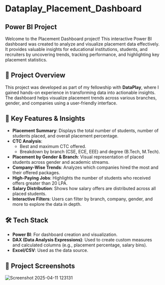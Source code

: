 # Dataplay_Placement_Dashboard
## Power BI Project

Welcome to the Placement Dashboard project! This interactive Power BI dashboard was created to analyze and visualize placement data effectively. It provides valuable insights for educational institutions, students, and recruiters by uncovering trends, tracking performance, and highlighting key placement statistics.

## 🚀 Project Overview

This project was developed as part of my fellowship with **DataPlay**, where I gained hands-on experience in transforming data into actionable insights. The dashboard helps visualize placement trends across various branches, gender, and companies using a user-friendly interface.

## 🎯 Key Features & Insights

- **Placement Summary**: Displays the total number of students, number of students placed, and overall placement percentage.
- **CTC Analysis**:
  - Best and maximum CTC offered.
  - Breakdown by branch (CSE, ECE, EEE) and degree (B.Tech, M.Tech).
- **Placement by Gender & Branch**: Visual representation of placed students across gender and academic streams.
- **Company-Wise Trends**: Analyzes which companies hired the most and their offered packages.
- **High-Paying Jobs**: Highlights the number of students who received offers greater than 20 LPA.
- **Salary Distribution**: Shows how salary offers are distributed across all placed students.
- **Interactive Filters**: Users can filter by branch, company, gender, and more to explore the data in depth.

## 🛠 Tech Stack

- **Power BI**: For dashboard creation and visualization.
- **DAX (Data Analysis Expressions)**: Used to create custom measures and calculated columns (e.g., placement percentage, salary bins).
- **Excel/CSV**: Used as the data source.

## 📌 Project Screenshots

![Screenshot 2025-04-11 123131](https://github.com/user-attachments/assets/47d5acd1-34e3-4bec-a989-c4dfb6acc9da)


